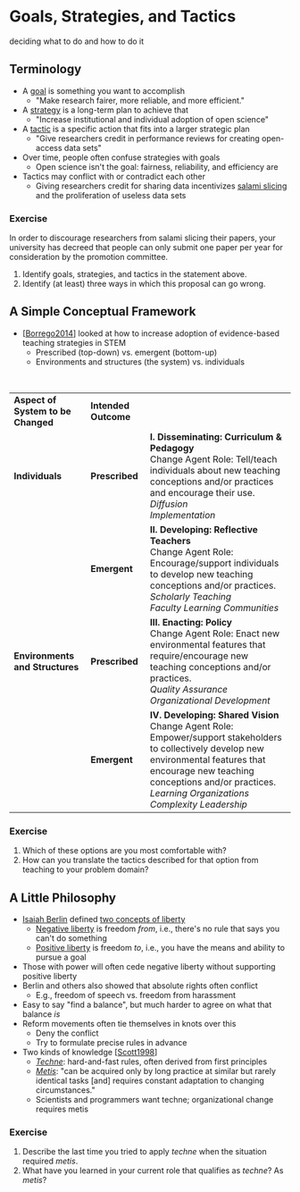# Goals, Strategies, and Tactics

<p class="tagline" markdown="1">deciding what to do and how to do it</p>

## Terminology

-   A [goal](g:goal) is something you want to accomplish
    -   "Make research fairer, more reliable, and more efficient."
-   A [strategy](g:strategy) is a long-term plan to achieve that
    -   "Increase institutional and individual adoption of open science"
-   A [tactic](g:tactic) is a specific action that fits into a larger strategic plan
    -   "Give researchers credit in performance reviews for creating open-access data sets"
-   Over time, people often confuse strategies with goals
    -   Open science isn't the goal: fairness, reliability, and efficiency are
-   Tactics may conflict with or contradict each other
    -   Giving researchers credit for sharing data incentivizes [salami slicing](g:salami-slicing)
        and the proliferation of useless data sets

<div class="exercise" markdown="1">

### Exercise

In order to discourage researchers from salami slicing their papers,
your university has decreed that people can only submit one paper per year
for consideration by the promotion committee.

1.  Identify goals, strategies, and tactics in the statement above.
1.  Identify (at least) three ways in which this proposal can go wrong.

</div>

## A Simple Conceptual Framework

-   [[Borrego2014](b:Borrego2014)] looked at how to increase adoption of evidence-based teaching strategies in STEM
    -   Prescribed (top-down) vs. emergent (bottom-up)
    -   Environments and structures (the system) vs. individuals

<br>

<table class="bordered">
  <tr>
    <td><strong>Aspect of System to be Changed<strong></td>
    <td><strong>Intended Outcome</strong></td>
    <td></td>
  </tr>
  <tr>
    <td><strong>Individuals</strong></td>
    <td><strong>Prescribed</strong></td>
    <td>
      <strong>I. Disseminating: Curriculum & Pedagogy</strong>
      <br>
      Change Agent Role:
      Tell/teach individuals about new teaching conceptions
      and/or practices and encourage their use.
      <br>
      <em>Diffusion</em>
      <br>
      <em>Implementation</em>
    </td>
  </tr>
  <tr>
    <td></td>
    <td><strong>Emergent</strong></td>
    <td>
      <strong>II. Developing: Reflective Teachers</strong>
      <br>
      Change Agent Role:
      Encourage/support individuals to develop
      new teaching conceptions and/or practices.
      <br>
      <em>Scholarly Teaching</em>
      <br>
      <em>Faculty Learning Communities</em>
    </td>
  </tr>
  <tr>
    <td><strong>Environments and Structures</strong></td>
    <td><strong>Prescribed</strong></td>
    <td>
      <strong>III. Enacting: Policy</strong>
      <br>
      Change Agent Role:
      Enact new environmental features
      that require/encourage new teaching conceptions and/or practices.
      <br>
      <em>Quality Assurance</em>
      <br>
      <em>Organizational Development</em>
    </td>
  </tr>
  <tr>
    <td></td>
    <td><strong>Emergent</strong></td>
    <td>
      <strong>IV. Developing: Shared Vision</strong>
      <br>
      Change Agent Role:
      Empower/support stakeholders to collectively develop new environmental features
      that encourage new teaching conceptions and/or practices.
      <br>
      <em>Learning Organizations</em>
      <br>
      <em>Complexity Leadership</em>
    </td>
  </tr>
</table>

<div class="exercise" markdown="1">

### Exercise

1.  Which of these options are you most comfortable with?
1.  How can you translate the tactics described for that option
    from teaching to your problem domain?

</div>

## A Little Philosophy

-   [Isaiah Berlin][berlin-isaiah] defined [two concepts of liberty][berlin-liberty]
    -   [Negative liberty](g:negative-liberty) is freedom *from*, i.e., there's no rule that says you can't do something
    -   [Positive liberty](g:positive-liberty) is freedom *to*, i.e., you have the means and ability to pursue a goal
-   Those with power will often cede negative liberty without supporting positive liberty
-   Berlin and others also showed that absolute rights often conflict
    -   E.g., freedom of speech vs. freedom from harassment
-   Easy to say "find a balance", but much harder to agree on what that balance *is*
-   Reform movements often tie themselves in knots over this
    -   Deny the conflict
    -   Try to formulate precise rules in advance
-   Two kinds of knowledge [[Scott1998](b:Scott1998)]
    -   [*Techne*](g:techne): hard-and-fast rules, often derived from first principles
    -   [*Metis*](g:metis): "can be acquired only by long practice at similar but rarely identical tasks
        [and] requires constant adaptation to changing circumstances."
    -   Scientists and programmers want techne; organizational change requires metis

<div class="exercise" markdown="1">

### Exercise

1.  Describe the last time you tried to apply *techne* when the situation required *metis*.
1.  What have you learned in your current role that qualifies as *techne*? As *metis*?

</div>

[berlin-isaiah]: https://en.wikipedia.org/wiki/Isaiah_Berlin
[berlin-liberty]: https://en.wikipedia.org/wiki/Two_Concepts_of_Liberty
